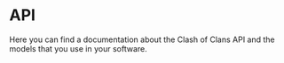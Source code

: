 # API
Here you can find a documentation about the Clash of Clans API and the models that you use in your software.
